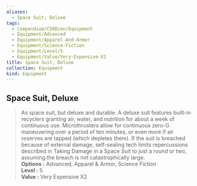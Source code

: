 ```yaml
---
aliases:
  - Space Suit, Deluxe
tags:
  - Compendium/CSRD/en/Equipment
  - Equipment/Advanced
  - Equipment/Apparel-And-Armor
  - Equipment/Science-Fiction
  - Equipment/Level/5
  - Equipment/Value/Very-Expensive-X2
title: Space Suit, Deluxe
collection: Equipment
kind: Equipment
---
```

## Space Suit, Deluxe  
  
>As space suit, but deluxe and durable. A deluxe suit features built-in recyclers granting air, water, and nutrition for about a week of continuous use. Microthrusters allow for continuous zero-G maneuvering over a period of ten minutes, or even more if air reserves are tapped (which depletes them). If the suit is breached because of external damage, self-sealing tech limits repercussions described in Taking Damage in a Space Suit to just a round or two, assuming the breach is not catastrophically large.  
> **Options :** Advanced, Apparel & Armor, Science Fiction  
> **Level :** 5  
> **Value :** Very Expensive X2